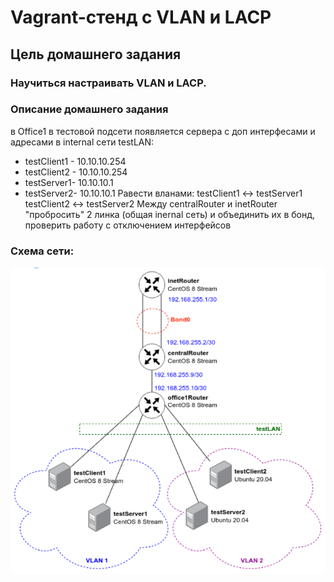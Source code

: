 # Vagrant-стенд c VLAN и LACP
## Цель домашнего задания
### Научиться настраивать VLAN и LACP.
### Описание домашнего задания
в Office1 в тестовой подсети появляется сервера с доп интерфесами и адресами
в internal сети testLAN:
- testClient1 - 10.10.10.254
- testClient2 - 10.10.10.254
- testServer1- 10.10.10.1
- testServer2- 10.10.10.1
Равести вланами:
testClient1 <-> testServer1
testClient2 <-> testServer2
Между centralRouter и inetRouter "пробросить" 2 линка (общая inernal сеть) и
объединить их в бонд, проверить работу c отключением интерфейсов


### Схема сети:
![](Image1.png)

